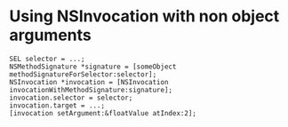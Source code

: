 # Using NSInvocation with non object arguments

```objc
SEL selector = ...;
NSMethodSignature *signature = [someObject methodSignatureForSelector:selector];
NSInvocation *invocation = [NSInvocation invocationWithMethodSignature:signature];
invocation.selector = selector;
invocation.target = ...;
[invocation setArgument:&floatValue atIndex:2];
```

